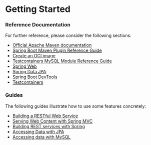 # Getting Started

### Reference Documentation
For further reference, please consider the following sections:

* [Official Apache Maven documentation](https://maven.apache.org/guides/index.html)
* [Spring Boot Maven Plugin Reference Guide](https://docs.spring.io/spring-boot/docs/2.3.12.RELEASE/maven-plugin/reference/html/)
* [Create an OCI image](https://docs.spring.io/spring-boot/docs/2.3.12.RELEASE/maven-plugin/reference/html/#build-image)
* [Testcontainers MySQL Module Reference Guide](https://www.testcontainers.org/modules/databases/mysql/)
* [Spring Web](https://docs.spring.io/spring-boot/docs/2.5.1/reference/htmlsingle/#boot-features-developing-web-applications)
* [Spring Data JPA](https://docs.spring.io/spring-boot/docs/2.5.1/reference/htmlsingle/#boot-features-jpa-and-spring-data)
* [Spring Boot DevTools](https://docs.spring.io/spring-boot/docs/2.5.1/reference/htmlsingle/#using-boot-devtools)
* [Testcontainers](https://www.testcontainers.org/)

### Guides
The following guides illustrate how to use some features concretely:

* [Building a RESTful Web Service](https://spring.io/guides/gs/rest-service/)
* [Serving Web Content with Spring MVC](https://spring.io/guides/gs/serving-web-content/)
* [Building REST services with Spring](https://spring.io/guides/tutorials/bookmarks/)
* [Accessing Data with JPA](https://spring.io/guides/gs/accessing-data-jpa/)
* [Accessing data with MySQL](https://spring.io/guides/gs/accessing-data-mysql/)

